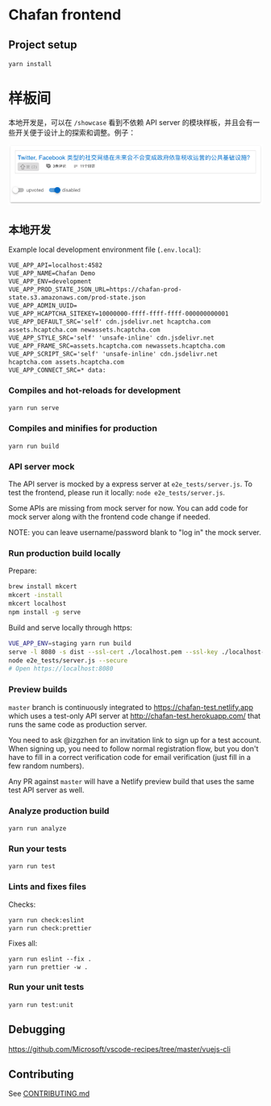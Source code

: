 # Chafan frontend

## Project setup

```
yarn install
```

# 样板间

本地开发是，可以在 `/showcase` 看到不依赖 API server 的模块样板，并且会有一些开关便于设计上的探索和调整。例子：

![](./example-showcase.png)

## 本地开发

Example local development environment file (`.env.local`):

```
VUE_APP_API=localhost:4582
VUE_APP_NAME=Chafan Demo
VUE_APP_ENV=development
VUE_APP_PROD_STATE_JSON_URL=https://chafan-prod-state.s3.amazonaws.com/prod-state.json
VUE_APP_ADMIN_UUID=
VUE_APP_HCAPTCHA_SITEKEY=10000000-ffff-ffff-ffff-000000000001
VUE_APP_DEFAULT_SRC='self' cdn.jsdelivr.net hcaptcha.com assets.hcaptcha.com newassets.hcaptcha.com
VUE_APP_STYLE_SRC='self' 'unsafe-inline' cdn.jsdelivr.net
VUE_APP_FRAME_SRC=assets.hcaptcha.com newassets.hcaptcha.com
VUE_APP_SCRIPT_SRC='self' 'unsafe-inline' cdn.jsdelivr.net hcaptcha.com assets.hcaptcha.com
VUE_APP_CONNECT_SRC=* data:
```

### Compiles and hot-reloads for development

```
yarn run serve
```

### Compiles and minifies for production

```
yarn run build
```

### API server mock

The API server is mocked by a express server at `e2e_tests/server.js`.
To test the frontend, please run it locally: `node e2e_tests/server.js`.

Some APIs are missing from mock server for now. You can add code
for mock server along with the frontend code change if needed.

NOTE: you can leave username/password blank to "log in" the mock server.

### Run production build locally

Prepare:

```bash
brew install mkcert
mkcert -install
mkcert localhost
npm install -g serve
```

Build and serve locally through https:

```bash
VUE_APP_ENV=staging yarn run build
serve -l 8080 -s dist --ssl-cert ./localhost.pem --ssl-key ./localhost-key.pem
node e2e_tests/server.js --secure
# Open https://localhost:8080
```

### Preview builds

`master` branch is continuously integrated to https://chafan-test.netlify.app which uses
a test-only API server at http://chafan-test.herokuapp.com/ that runs the same code as production server.

You need to ask @izgzhen for an invitation link to sign up for a test account. When signing up, you need to follow
normal registration flow, but you don't have to fill in a correct verification code for email verification
(just fill in a few random numbers).

Any PR against `master` will have a Netlify preview build that uses the same test API server as well.

### Analyze production build

```
yarn run analyze
```

### Run your tests

```
yarn run test
```

### Lints and fixes files

Checks:

```
yarn run check:eslint
yarn run check:prettier
```

Fixes all:

```
yarn run eslint --fix .
yarn run prettier -w .
```

### Run your unit tests

```
yarn run test:unit
```

## Debugging

https://github.com/Microsoft/vscode-recipes/tree/master/vuejs-cli

## Contributing

See [CONTRIBUTING.md](CONTRIBUTING.md)
